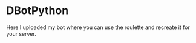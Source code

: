 # DBotPython
Here I uploaded my bot where you can use the roulette and recreate it for your server.
